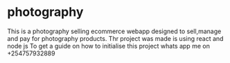 # photography
This is a photography selling ecommerce webapp designed to sell,manage and pay for photography products.
Thr project was made is using react and node js
To get a guide on how to initialise this project whats app me on +254757932889
